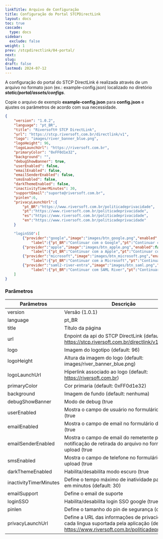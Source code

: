 ```yaml
---
linkTitle: Arquivo de Configuração
title: Configuração do Portal STCPDirectLink
layout: docs
toc: true
cascade:
  type: docs
sidebar:
  exclude: false
weight: 1
prev: /stcpdirectlink/04-portal/
next: 
slug: 
draft: false
lastmod: 2024-07-12
---
```


A configuração do portal do STCP DirectLink é realizada através de um arquivo no formato json (ex.: example-config.json) localizado no diretório ***static/portal/assets/configs***.

Copie o arquivo de exemplo **example-config.json** para **config.json** e ajustes os parâmetros de acordo com sua necessidade.

``` json
{
    "version": "1.0.2",
    "language": "pt_BR",
    "title": "Riversoft® STCP DirectLink",
    "url": "https://stcp.riversoft.com.br/directlink/v1",
    "logo": "images/river_banner_blue.png",
    "logoHeight": 96,
    "logoLaunchUrl": "https://riversoft.com.br",
    "primaryColor": "0xFF0d1e32",
    "background": "",
    "debugShowBanner": true,
    "userEnabled": false,
    "emailEnabled": false,
    "emailSenderEnabled": false,
    "smsEnabled": false,
    "darkThemeEnabled": false,
    "inactivityTimerMinutes": 30,
    "supportEmail":"suporte@riversoft.com.br",
    "pinlen":6,
    "privacyLaunchUrl":{
        "pt_BR":"https://www.riversoft.com.br/politicadeprivacidade",
        "pt":"https://www.riversoft.com.br/politicadeprivacidade",
        "es":"https://www.riversoft.com.br/politicadeprivacidade",
        "en":"https://www.riversoft.com.br/politicadeprivacidade"
    }

    "loginSSO":[
        {"provider":"google","image":"images/btn_google.png","enabled":false,
            "label":{"pt_BR":"Continuar com o Google","pt":"Continuar com o Google","es": "Continuar con o Google", "en":"Continue with Google"}},
        {"provider":"apple","image":"images/btn_apple.png","enabled":false,
            "label":{"pt_BR":"Continuar com a Apple","pt":"Continuar com a Apple","es": "Continuar con a Apple", "en":"Continue with Apple"}},
        {"provider":"microsoft","image":"images/btn_microsoft.png","enabled":false,
            "label":{"pt_BR":"Continuar com a Microsoft","pt":"Continuar com a Microsoft","es": "Continuar con a Microsoft", "en":"Continue with Microsoft"}},
        {"provider":"saml2-river-entra","image":"images/btn_saml.png","enabled":false,
            "label":{"pt_BR":"Continuar com SAML River","pt":"Continuar com SAML River","es": "Continuar con SAML River", "en":"Continue with SAML River"}}
    ]  
}
```

### Parâmetros 

Parâmetros                            | Descrição
---------                             | -------------
version                               | Versão (1.0.1)
language                              | pt_BR | en | es | pt
title                                 | Título da página
url                                   | Enpoint da api do STCP DirectLink (default: https://stcp.riversoft.com.br/directlink/v1")
logo                                  | Imagem do logotipo (default: 96)
logoHeight                            | Altura da imagem do logo (default: images/river_banner_blue.png)
logoLaunchUrl                         | Hiperlink associado ao logo (default: https://riversoft.com.br)
primaryColor                          | Cor primaria (default: 0xFF0d1e32)
background                            | Imagem de fundo (default: nenhuma)
debugShowBanner                       | Modo de debug (true|false) (default: false)
userEnabled                           | Mostra o campo de usuário no formulário de upload (true|false) (default: true)
emailEnabled                          | Mostra o campo de email no formulário de upload (true|false) (default: false)
emailSenderEnabled                    | Mostra o campo de email do remetente para notificação de retirada do arquivo no formulário de upload (true|false) (default: false)
smsEnabled                            | Mostra o campo de telefone no formulário de upload (true|false) (default: false)
darkThemeEnabled                      | Habilita/desabilita modo escuro (true|false) (default:false)
inactivityTimerMinutes                | Define o tempo máximo de inatividade para logout em minutos (default: 30)
emailSupport                          | Define o email de suporte
loginSSO                              | Habilita/desabilita login SSO google (true|false) (default: false)
pinlen                                | Define o tamanho do pin de segurança (default: 6)
privacyLaunchUrl                      | Define a URL das informações de privacidade em cada lingua suportada pela aplicação (default: https://www.riversoft.com.br/politicadeprivacidade)


    